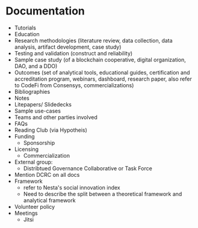 # Documentation
- Tutorials
- Education
- Research methodologies (literature review, data collection, data analysis, artifact development, case study)
- Testing and validation (construct and reliability)
- Sample case study (of a blockchain cooperative, digital organization, DAO, and a DDO)
- Outcomes (set of analytical tools, educational guides, certification and accreditation program, webinars, dashboard, research paper, also refer to CodeFi from Consensys, commercializations)
- Bibliographies
- Notes
- Litepapers/ Slidedecks
- Sample use-cases
- Teams and other parties involved
- FAQs
- Reading Club (via Hypotheis)
- Funding
	- Sponsorship
- Licensing
	- Commercialization
- External group:
	- Distribtued Governance Collaborative or Task Force
- Mention DCRC on all docs
- Framework
	- refer to Nesta's social innovation index
	- Need to describe the split between a theoretical framework and analytical framework
- Volunteer policy
- Meetings
  - Jitsi

